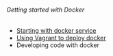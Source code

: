 ###### Getting started with Docker
* [Starting with docker service](https://access.redhat.com/articles/881893)
* [Using Vagrant to deploy docker](https://github.com/boonchu/dockerlabs/tree/master/Vagrant)
* Developing code with docker
